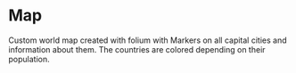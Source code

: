 # Map
Custom world map created with folium with Markers on all capital cities and information about them. The countries are colored depending on their population.
